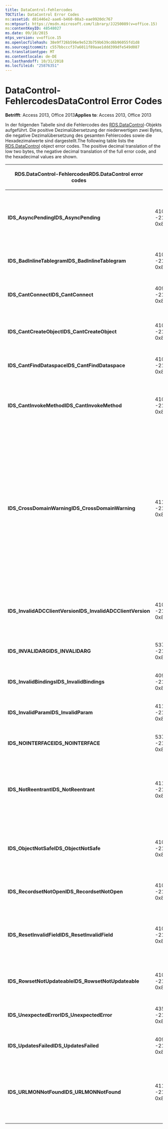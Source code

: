 ```yaml
---
title: DataControl-Fehlercodes
TOCTitle: DataControl Error Codes
ms:assetid: d81446e2-aae6-b460-08a3-eae9920dc767
ms:mtpsurl: https://msdn.microsoft.com/library/JJ250089(v=office.15)
ms:contentKeyID: 48548027
ms.date: 09/18/2015
mtps_version: v=office.15
ms.openlocfilehash: 38e9f726b596e9e523b759b639cd6b96055fd1d8
ms.sourcegitcommit: c557bbcccf37a6011f89aae1ddd399dfe549d087
ms.translationtype: MT
ms.contentlocale: de-DE
ms.lasthandoff: 10/31/2018
ms.locfileid: "25876351"
---
```

# <a name="datacontrol-error-codes"></a><span data-ttu-id="f616e-102">DataControl-Fehlercodes</span><span class="sxs-lookup"><span data-stu-id="f616e-102">DataControl Error Codes</span></span>


<span data-ttu-id="f616e-103">**Betrifft**: Access 2013, Office 2013</span><span class="sxs-lookup"><span data-stu-id="f616e-103">**Applies to**: Access 2013, Office 2013</span></span>

<span data-ttu-id="f616e-p101">In der folgenden Tabelle sind die Fehlercodes des [RDS.DataControl](datacontrol-object-rds.md)-Objekts aufgeführt. Die positive Dezimalübersetzung der niederwertigen zwei Bytes, die negative Dezimalübersetzung des gesamten Fehlercodes sowie die Hexadezimalwerte sind dargestellt.</span><span class="sxs-lookup"><span data-stu-id="f616e-p101">The following table lists the [RDS.DataControl](datacontrol-object-rds.md) object error codes. The positive decimal translation of the low two bytes, the negative decimal translation of the full error code, and the hexadecimal values are shown.</span></span>

<table>
<colgroup>
<col style="width: 33%" />
<col style="width: 33%" />
<col style="width: 33%" />
</colgroup>
<thead>
<tr class="header">
<th><p><span data-ttu-id="f616e-106">RDS.DataControl-Fehlercodes</span><span class="sxs-lookup"><span data-stu-id="f616e-106">RDS.DataControl error codes</span></span></p></th>
<th><p><span data-ttu-id="f616e-107">Zahl</span><span class="sxs-lookup"><span data-stu-id="f616e-107">Number</span></span></p></th>
<th><p><span data-ttu-id="f616e-108">Beschreibung</span><span class="sxs-lookup"><span data-stu-id="f616e-108">Description</span></span></p></th>
</tr>
</thead>
<tbody>
<tr class="odd">
<td><p><span data-ttu-id="f616e-109"><strong>IDS_AsyncPending</strong></span><span class="sxs-lookup"><span data-stu-id="f616e-109"><strong>IDS_AsyncPending</strong></span></span></p></td>
<td><p><span data-ttu-id="f616e-110">4107</span><span class="sxs-lookup"><span data-stu-id="f616e-110">4107</span></span><br />
<span data-ttu-id="f616e-111">-2146824175</span><span class="sxs-lookup"><span data-stu-id="f616e-111">-2146824175</span></span><br />
<span data-ttu-id="f616e-112">0x800A1011</span><span class="sxs-lookup"><span data-stu-id="f616e-112">0x800A1011</span></span></p></td>
<td><p><span data-ttu-id="f616e-113">Vorgang kann nicht ausgeführt werden, während asynchroner Vorgang aussteht.</span><span class="sxs-lookup"><span data-stu-id="f616e-113">Operation cannot be performed while async operation is pending.</span></span></p></td>
</tr>
<tr class="even">
<td><p><span data-ttu-id="f616e-114"><strong>IDS_BadInlineTablegram</strong></span><span class="sxs-lookup"><span data-stu-id="f616e-114"><strong>IDS_BadInlineTablegram</strong></span></span></p></td>
<td><p><span data-ttu-id="f616e-115">4105</span><span class="sxs-lookup"><span data-stu-id="f616e-115">4105</span></span><br />
<span data-ttu-id="f616e-116">-2146824183</span><span class="sxs-lookup"><span data-stu-id="f616e-116">-2146824183</span></span><br />
<span data-ttu-id="f616e-117">0x800A1009</span><span class="sxs-lookup"><span data-stu-id="f616e-117">0x800A1009</span></span></p></td>
<td><p><span data-ttu-id="f616e-118">Ungültiges Inline Tablegram.</span><span class="sxs-lookup"><span data-stu-id="f616e-118">Bad inline tablegram.</span></span></p></td>
</tr>
<tr class="odd">
<td><p><span data-ttu-id="f616e-119"><strong>IDS_CantConnect</strong></span><span class="sxs-lookup"><span data-stu-id="f616e-119"><strong>IDS_CantConnect</strong></span></span></p></td>
<td><p><span data-ttu-id="f616e-120">4099</span><span class="sxs-lookup"><span data-stu-id="f616e-120">4099</span></span><br />
<span data-ttu-id="f616e-121">-2146824189</span><span class="sxs-lookup"><span data-stu-id="f616e-121">-2146824189</span></span><br />
<span data-ttu-id="f616e-122">0x800A1003</span><span class="sxs-lookup"><span data-stu-id="f616e-122">0x800A1003</span></span></p></td>
<td><p><span data-ttu-id="f616e-123">Mit dem Server kann keine Verbindung hergestellt werden.</span><span class="sxs-lookup"><span data-stu-id="f616e-123">Cannot connect to server.</span></span></p></td>
</tr>
<tr class="even">
<td><p><span data-ttu-id="f616e-124"><strong>IDS_CantCreateObject</strong></span><span class="sxs-lookup"><span data-stu-id="f616e-124"><strong>IDS_CantCreateObject</strong></span></span></p></td>
<td><p><span data-ttu-id="f616e-125">4100</span><span class="sxs-lookup"><span data-stu-id="f616e-125">4100</span></span><br />
<span data-ttu-id="f616e-126">-2146824188</span><span class="sxs-lookup"><span data-stu-id="f616e-126">-2146824188</span></span><br />
<span data-ttu-id="f616e-127">0x800A1004</span><span class="sxs-lookup"><span data-stu-id="f616e-127">0x800A1004</span></span></p></td>
<td><p><span data-ttu-id="f616e-128">Geschäftsobjekt kann nicht erstellt werden.</span><span class="sxs-lookup"><span data-stu-id="f616e-128">Business object cannot be created.</span></span></p></td>
</tr>
<tr class="odd">
<td><p><span data-ttu-id="f616e-129"><strong>IDS_CantFindDataspace</strong></span><span class="sxs-lookup"><span data-stu-id="f616e-129"><strong>IDS_CantFindDataspace</strong></span></span></p></td>
<td><p><span data-ttu-id="f616e-130">4102</span><span class="sxs-lookup"><span data-stu-id="f616e-130">4102</span></span><br />
<span data-ttu-id="f616e-131">-2146824186</span><span class="sxs-lookup"><span data-stu-id="f616e-131">-2146824186</span></span><br />
<span data-ttu-id="f616e-132">0x800A1006</span><span class="sxs-lookup"><span data-stu-id="f616e-132">0x800A1006</span></span></p></td>
<td><p><span data-ttu-id="f616e-133">Datenbereichseigenschaft ist ungültig.</span><span class="sxs-lookup"><span data-stu-id="f616e-133">Dataspace property is not valid.</span></span></p></td>
</tr>
<tr class="even">
<td><p><span data-ttu-id="f616e-134"><strong>IDS_CantInvokeMethod</strong></span><span class="sxs-lookup"><span data-stu-id="f616e-134"><strong>IDS_CantInvokeMethod</strong></span></span></p></td>
<td><p><span data-ttu-id="f616e-135">4101</span><span class="sxs-lookup"><span data-stu-id="f616e-135">4101</span></span><br />
<span data-ttu-id="f616e-136">-2146824187</span><span class="sxs-lookup"><span data-stu-id="f616e-136">-2146824187</span></span><br />
<span data-ttu-id="f616e-137">0x800A1005</span><span class="sxs-lookup"><span data-stu-id="f616e-137">0x800A1005</span></span></p></td>
<td><p><span data-ttu-id="f616e-138">Methode kann für Geschäftsobjekt nicht aufgerufen werden.</span><span class="sxs-lookup"><span data-stu-id="f616e-138">Method cannot be invoked on business object.</span></span></p></td>
</tr>
<tr class="odd">
<td><p><span data-ttu-id="f616e-139"><strong>IDS_CrossDomainWarning</strong></span><span class="sxs-lookup"><span data-stu-id="f616e-139"><strong>IDS_CrossDomainWarning</strong></span></span></p></td>
<td><p><span data-ttu-id="f616e-140">4112</span><span class="sxs-lookup"><span data-stu-id="f616e-140">4112</span></span><br />
<span data-ttu-id="f616e-141">-2146824170</span><span class="sxs-lookup"><span data-stu-id="f616e-141">-2146824170</span></span><br />
<span data-ttu-id="f616e-142">0x800A1016</span><span class="sxs-lookup"><span data-stu-id="f616e-142">0x800A1016</span></span></p></td>
<td><p><span data-ttu-id="f616e-143">Diese Seite greift auf Daten in einer anderen Domäne.</span><span class="sxs-lookup"><span data-stu-id="f616e-143">This page accesses data on another domain.</span></span> <span data-ttu-id="f616e-144">Möchten Sie dies zulassen?</span><span class="sxs-lookup"><span data-stu-id="f616e-144">Do you want to allow this?</span></span> <span data-ttu-id="f616e-145">Um diese Meldung in Internet Explorer zu vermeiden, können Sie eine sichere Website zur Zone vertrauenswürdige Sites auf der Registerkarte <strong>Sicherheit</strong> im Dialogfeld <strong>Internetoptionen</strong> hinzufügen.</span><span class="sxs-lookup"><span data-stu-id="f616e-145">To avoid this message in Internet Explorer, you can add a secure website to your Trusted Sites zone on the <strong>Security</strong> tab of the <strong>Internet Options</strong> dialog box.</span></span></p></td>
</tr>
<tr class="even">
<td><p><span data-ttu-id="f616e-146"><strong>IDS_InvalidADCClientVersion</strong></span><span class="sxs-lookup"><span data-stu-id="f616e-146"><strong>IDS_InvalidADCClientVersion</strong></span></span></p></td>
<td><p><span data-ttu-id="f616e-147">4106</span><span class="sxs-lookup"><span data-stu-id="f616e-147">4106</span></span><br />
<span data-ttu-id="f616e-148">-2146824176</span><span class="sxs-lookup"><span data-stu-id="f616e-148">-2146824176</span></span><br />
<span data-ttu-id="f616e-149">0x800A1010</span><span class="sxs-lookup"><span data-stu-id="f616e-149">0x800A1010</span></span></p></td>
<td><p><span data-ttu-id="f616e-150">Ungültige RDS-Clientversion – Client ist neuer als Server.</span><span class="sxs-lookup"><span data-stu-id="f616e-150">Invalid RDS Client Version — Client is newer than server.</span></span></p></td>
</tr>
<tr class="odd">
<td><p><span data-ttu-id="f616e-151"><strong>IDS_INVALIDARG</strong></span><span class="sxs-lookup"><span data-stu-id="f616e-151"><strong>IDS_INVALIDARG</strong></span></span></p></td>
<td><p><span data-ttu-id="f616e-152">5376</span><span class="sxs-lookup"><span data-stu-id="f616e-152">5376</span></span><br />
<span data-ttu-id="f616e-153">-2147019520</span><span class="sxs-lookup"><span data-stu-id="f616e-153">-2147019520</span></span><br />
<span data-ttu-id="f616e-154">0x80071500</span><span class="sxs-lookup"><span data-stu-id="f616e-154">0x80071500</span></span></p></td>
<td><p><span data-ttu-id="f616e-155">Mindestens ein Argument ist ungültig.</span><span class="sxs-lookup"><span data-stu-id="f616e-155">One or more arguments are invalid.</span></span></p></td>
</tr>
<tr class="even">
<td><p><span data-ttu-id="f616e-156"><strong>IDS_InvalidBindings</strong></span><span class="sxs-lookup"><span data-stu-id="f616e-156"><strong>IDS_InvalidBindings</strong></span></span></p></td>
<td><p><span data-ttu-id="f616e-157">4097</span><span class="sxs-lookup"><span data-stu-id="f616e-157">4097</span></span><br />
<span data-ttu-id="f616e-158">-2146824191</span><span class="sxs-lookup"><span data-stu-id="f616e-158">-2146824191</span></span><br />
<span data-ttu-id="f616e-159">0x800A1001</span><span class="sxs-lookup"><span data-stu-id="f616e-159">0x800A1001</span></span></p></td>
<td><p><span data-ttu-id="f616e-160">Fehler in Bindungseigenschaft.</span><span class="sxs-lookup"><span data-stu-id="f616e-160">Error in bindings property.</span></span></p></td>
</tr>
<tr class="odd">
<td><p><span data-ttu-id="f616e-161"><strong>IDS_InvalidParam</strong></span><span class="sxs-lookup"><span data-stu-id="f616e-161"><strong>IDS_InvalidParam</strong></span></span></p></td>
<td><p><span data-ttu-id="f616e-162">4110</span><span class="sxs-lookup"><span data-stu-id="f616e-162">4110</span></span><br />
<span data-ttu-id="f616e-163">-2146824172</span><span class="sxs-lookup"><span data-stu-id="f616e-163">-2146824172</span></span><br />
<span data-ttu-id="f616e-164">0x800A1014</span><span class="sxs-lookup"><span data-stu-id="f616e-164">0x800A1014</span></span></p></td>
<td><p><span data-ttu-id="f616e-165">Mindestens ein Argument ist ungültig.</span><span class="sxs-lookup"><span data-stu-id="f616e-165">One or more arguments are invalid.</span></span></p></td>
</tr>
<tr class="even">
<td><p><span data-ttu-id="f616e-166"><strong>IDS_NOINTERFACE</strong></span><span class="sxs-lookup"><span data-stu-id="f616e-166"><strong>IDS_NOINTERFACE</strong></span></span></p></td>
<td><p><span data-ttu-id="f616e-167">5377</span><span class="sxs-lookup"><span data-stu-id="f616e-167">5377</span></span><br />
<span data-ttu-id="f616e-168">-2147019519</span><span class="sxs-lookup"><span data-stu-id="f616e-168">-2147019519</span></span><br />
<span data-ttu-id="f616e-169">0x80071501</span><span class="sxs-lookup"><span data-stu-id="f616e-169">0x80071501</span></span></p></td>
<td><p><span data-ttu-id="f616e-170">Diese Schnittstelle wird nicht unterstützt.</span><span class="sxs-lookup"><span data-stu-id="f616e-170">No such interface is supported.</span></span></p></td>
</tr>
<tr class="odd">
<td><p><span data-ttu-id="f616e-171"><strong>IDS_NotReentrant</strong></span><span class="sxs-lookup"><span data-stu-id="f616e-171"><strong>IDS_NotReentrant</strong></span></span></p></td>
<td><p><span data-ttu-id="f616e-172">4111</span><span class="sxs-lookup"><span data-stu-id="f616e-172">4111</span></span><br />
<span data-ttu-id="f616e-173">-2146824171</span><span class="sxs-lookup"><span data-stu-id="f616e-173">-2146824171</span></span><br />
<span data-ttu-id="f616e-174">0x800A1015</span><span class="sxs-lookup"><span data-stu-id="f616e-174">0x800A1015</span></span></p></td>
<td><p><span data-ttu-id="f616e-175">Anforderung kann nicht ausgeführt werden, während der Ereignishandler noch arbeitet.</span><span class="sxs-lookup"><span data-stu-id="f616e-175">Request cannot be executed while the event handler is still processing.</span></span></p></td>
</tr>
<tr class="even">
<td><p><span data-ttu-id="f616e-176"><strong>IDS_ObjectNotSafe</strong></span><span class="sxs-lookup"><span data-stu-id="f616e-176"><strong>IDS_ObjectNotSafe</strong></span></span></p></td>
<td><p><span data-ttu-id="f616e-177">4103</span><span class="sxs-lookup"><span data-stu-id="f616e-177">4103</span></span><br />
<span data-ttu-id="f616e-178">-2146824185</span><span class="sxs-lookup"><span data-stu-id="f616e-178">-2146824185</span></span><br />
<span data-ttu-id="f616e-179">0x800A1007</span><span class="sxs-lookup"><span data-stu-id="f616e-179">0x800A1007</span></span></p></td>
<td><p><span data-ttu-id="f616e-180">Sicherheitseinstellungen dieses Computers lassen Erstellen von Geschäftsobjekt nicht zu.</span><span class="sxs-lookup"><span data-stu-id="f616e-180">Safety settings on this computer prohibit creation of business object.</span></span></p></td>
</tr>
<tr class="odd">
<td><p><span data-ttu-id="f616e-181"><strong>IDS_RecordsetNotOpen</strong></span><span class="sxs-lookup"><span data-stu-id="f616e-181"><strong>IDS_RecordsetNotOpen</strong></span></span></p></td>
<td><p><span data-ttu-id="f616e-182">4109</span><span class="sxs-lookup"><span data-stu-id="f616e-182">4109</span></span><br />
<span data-ttu-id="f616e-183">-2146824173</span><span class="sxs-lookup"><span data-stu-id="f616e-183">-2146824173</span></span><br />
<span data-ttu-id="f616e-184">0x800A1013</span><span class="sxs-lookup"><span data-stu-id="f616e-184">0x800A1013</span></span></p></td>
<td><p><span data-ttu-id="f616e-185"><strong>Recordset</strong> ist nicht geöffnet.</span><span class="sxs-lookup"><span data-stu-id="f616e-185"><strong>Recordset</strong> is not open.</span></span></p></td>
</tr>
<tr class="even">
<td><p><span data-ttu-id="f616e-186"><strong>IDS_ResetInvalidField</strong></span><span class="sxs-lookup"><span data-stu-id="f616e-186"><strong>IDS_ResetInvalidField</strong></span></span></p></td>
<td><p><span data-ttu-id="f616e-187">4108</span><span class="sxs-lookup"><span data-stu-id="f616e-187">4108</span></span><br />
<span data-ttu-id="f616e-188">-2146824174</span><span class="sxs-lookup"><span data-stu-id="f616e-188">-2146824174</span></span><br />
<span data-ttu-id="f616e-189">0x800A1012</span><span class="sxs-lookup"><span data-stu-id="f616e-189">0x800A1012</span></span></p></td>
<td><p><span data-ttu-id="f616e-190">Die in <strong>SortColumn</strong> oder <strong>FilterColumn</strong> angegebene Spalte ist nicht vorhanden.</span><span class="sxs-lookup"><span data-stu-id="f616e-190">Column specified in <strong>SortColumn</strong> or <strong>FilterColumn</strong> does not exist.</span></span></p></td>
</tr>
<tr class="odd">
<td><p><span data-ttu-id="f616e-191"><strong>IDS_RowsetNotUpdateable</strong></span><span class="sxs-lookup"><span data-stu-id="f616e-191"><strong>IDS_RowsetNotUpdateable</strong></span></span></p></td>
<td><p><span data-ttu-id="f616e-192">4104</span><span class="sxs-lookup"><span data-stu-id="f616e-192">4104</span></span><br />
<span data-ttu-id="f616e-193">-2146824184</span><span class="sxs-lookup"><span data-stu-id="f616e-193">-2146824184</span></span><br />
<span data-ttu-id="f616e-194">0x800A1008</span><span class="sxs-lookup"><span data-stu-id="f616e-194">0x800A1008</span></span></p></td>
<td><p><span data-ttu-id="f616e-195">Rowset kann nicht aktualisiert werden.</span><span class="sxs-lookup"><span data-stu-id="f616e-195">Rowset not updateable.</span></span></p></td>
</tr>
<tr class="even">
<td><p><span data-ttu-id="f616e-196"><strong>IDS_UnexpectedError</strong></span><span class="sxs-lookup"><span data-stu-id="f616e-196"><strong>IDS_UnexpectedError</strong></span></span></p></td>
<td><p><span data-ttu-id="f616e-197">4351</span><span class="sxs-lookup"><span data-stu-id="f616e-197">4351</span></span><br />
<span data-ttu-id="f616e-198">-2146823937</span><span class="sxs-lookup"><span data-stu-id="f616e-198">-2146823937</span></span><br />
<span data-ttu-id="f616e-199">0x800A10FF</span><span class="sxs-lookup"><span data-stu-id="f616e-199">0x800A10FF</span></span></p></td>
<td><p><span data-ttu-id="f616e-200">Unerwarteter Fehler.</span><span class="sxs-lookup"><span data-stu-id="f616e-200">Unexpected error.</span></span></p></td>
</tr>
<tr class="odd">
<td><p><span data-ttu-id="f616e-201"><strong>IDS_UpdatesFailed</strong></span><span class="sxs-lookup"><span data-stu-id="f616e-201"><strong>IDS_UpdatesFailed</strong></span></span></p></td>
<td><p><span data-ttu-id="f616e-202">4098</span><span class="sxs-lookup"><span data-stu-id="f616e-202">4098</span></span><br />
<span data-ttu-id="f616e-203">-2146824190</span><span class="sxs-lookup"><span data-stu-id="f616e-203">-2146824190</span></span><br />
<span data-ttu-id="f616e-204">0x800A1002</span><span class="sxs-lookup"><span data-stu-id="f616e-204">0x800A1002</span></span></p></td>
<td><p><span data-ttu-id="f616e-205">Datenbank kann nicht aktualisiert werden.</span><span class="sxs-lookup"><span data-stu-id="f616e-205">Unable to update database.</span></span></p></td>
</tr>
<tr class="even">
<td><p><span data-ttu-id="f616e-206"><strong>IDS_URLMONNotFound</strong></span><span class="sxs-lookup"><span data-stu-id="f616e-206"><strong>IDS_URLMONNotFound</strong></span></span></p></td>
<td><p><span data-ttu-id="f616e-207">4119</span><span class="sxs-lookup"><span data-stu-id="f616e-207">4119</span></span><br />
<span data-ttu-id="f616e-208">-2146824169</span><span class="sxs-lookup"><span data-stu-id="f616e-208">-2146824169</span></span><br />
<span data-ttu-id="f616e-209">0x800A1017</span><span class="sxs-lookup"><span data-stu-id="f616e-209">0x800A1017</span></span></p></td>
<td><p><span data-ttu-id="f616e-210">URL-Eigenschaft von DataControl benötigt die Systemdatei Urlmon.dll, die nicht gefunden werden kann.</span><span class="sxs-lookup"><span data-stu-id="f616e-210">DataControl <strong>URL</strong> property requires the system file Urlmon.dll, which cannot be found.</span></span></p></td>
</tr>
</tbody>
</table>


